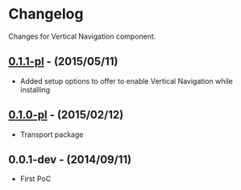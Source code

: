 # Changelog

Changes for Vertical Navigation component.


## [0.1.1-pl] - (2015/05/11)

* Added setup options to offer to enable Vertical Navigation while installing


## [0.1.0-pl] - (2015/02/12)

* Transport package


## 0.0.1-dev - (2014/09/11)

* First PoC


[0.1.1-pl]: https://github.com/meltingmedia/Vertical-Navigation/compare/v0.1.1-pl...v0.1.0-pl
[0.1.0-pl]: https://github.com/meltingmedia/Vertical-Navigation/compare/v0.0.1-dev...v0.1.0-pl
